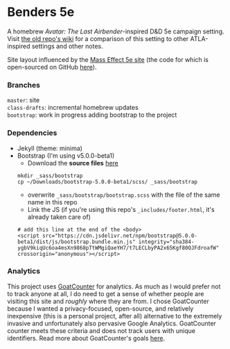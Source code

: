 # Benders 5e

A homebrew _Avatar: The Last Airbender_-inspired D&D 5e campaign setting. Visit [the old repo's wiki](https://github.com/nglaeser/benders/wiki) for a comparison of this setting to other ATLA-inspired settings and other notes.

Site layout influenced by the [Mass Effect 5e site](http://n7.world) (the code for which is open-sourced on GitHub [here](https://github.com/queryluke/masseffect-5e)).

### Branches
`master`: site  
`class-drafts`: incremental homebrew updates  
`bootstrap`: work in progress adding bootstrap to the project

### Dependencies
- Jekyll (theme: minima)
- Bootstrap (I'm using v5.0.0-beta1)
    - Download the **source files** [here](https://getbootstrap.com/docs/5.0/getting-started/download/)
    ```
    mkdir _sass/bootstrap
    cp ~/Downloads/bootstrap-5.0.0-beta1/scss/ _sass/bootstrap
    ```
    - overwrite `_sass/bootstrap/bootstrap.scss` with the file of the same name in this repo
    - Link the JS (if you're using this repo's `_includes/footer.html`, it's already taken care of)
    ```
    # add this line at the end of the <body>
    <script src="https://cdn.jsdelivr.net/npm/bootstrap@5.0.0-beta1/dist/js/bootstrap.bundle.min.js" integrity="sha384-ygbV9kiqUc6oa4msXn9868pTtWMgiQaeYH7/t7LECLbyPA2x65Kgf80OJFdroafW" crossorigin="anonymous"></script>
    ```

### Analytics

This project uses [GoatCounter](https://www.goatcounter.com/) for analytics. As much as I would prefer not to track anyone at all, I do need to get a sense of whether people are visiting this site and *roughly* where they are from. I chose GoatCounter because I wanted a privacy-focused, open-source, and relatively inexpensive (this is a personal project, after all) alternative to the extremely invasive and unfortunately also pervasive Google Analytics. GoatCounter counter meets these criteria and does not track users with unique identifiers. Read more about GoatCounter's goals [here](https://www.goatcounter.com/why#what-are-goatcounters-goals).